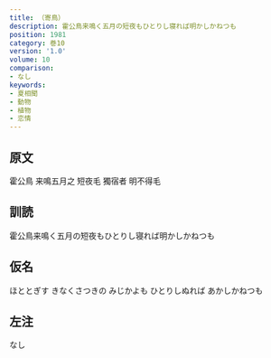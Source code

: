 ```yaml
---
title: （寄鳥）
description: 霍公鳥来鳴く五月の短夜もひとりし寝れば明かしかねつも
position: 1981
category: 巻10
version: '1.0'
volume: 10
comparison:
- なし
keywords:
- 夏相聞
- 動物
- 植物
- 恋情
---
```


## 原文

霍公鳥 来鳴五月之 短夜毛 獨宿者 明不得毛

## 訓読

霍公鳥来鳴く五月の短夜もひとりし寝れば明かしかねつも

## 仮名

ほととぎす きなくさつきの みじかよも ひとりしぬれば あかしかねつも

## 左注

なし
